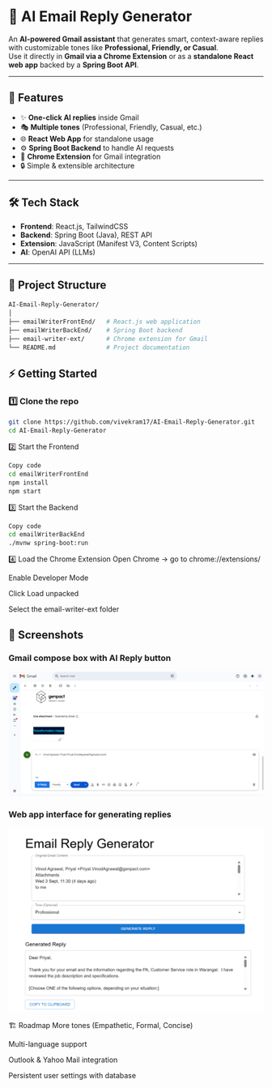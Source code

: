 # 📧 AI Email Reply Generator

An **AI-powered Gmail assistant** that generates smart, context-aware replies with customizable tones like **Professional, Friendly, or Casual**.  
Use it directly in **Gmail via a Chrome Extension** or as a **standalone React web app** backed by a **Spring Boot API**.

---

## 🚀 Features

- ✨ **One-click AI replies** inside Gmail
- 🎭 **Multiple tones** (Professional, Friendly, Casual, etc.)
- 🌐 **React Web App** for standalone usage
- ⚙️ **Spring Boot Backend** to handle AI requests
- 🧩 **Chrome Extension** for Gmail integration
- 🔒 Simple & extensible architecture

---

## 🛠️ Tech Stack

- **Frontend**: React.js, TailwindCSS  
- **Backend**: Spring Boot (Java), REST API  
- **Extension**: JavaScript (Manifest V3, Content Scripts)  
- **AI**: OpenAI API (LLMs)  

---

## 📂 Project Structure

```bash
AI-Email-Reply-Generator/
│
├── emailWriterFrontEnd/   # React.js web application
├── emailWriterBackEnd/    # Spring Boot backend
├── email-writer-ext/      # Chrome extension for Gmail
└── README.md              # Project documentation
```

## ⚡ Getting Started

### 1️⃣ Clone the repo
```bash
git clone https://github.com/vivekram17/AI-Email-Reply-Generator.git
cd AI-Email-Reply-Generator
```
2️⃣ Start the Frontend
```bash
Copy code
cd emailWriterFrontEnd
npm install
npm start
```
3️⃣ Start the Backend
```bash
Copy code
cd emailWriterBackEnd
./mvnw spring-boot:run
```
4️⃣ Load the Chrome Extension
Open Chrome → go to chrome://extensions/

Enable Developer Mode

Click Load unpacked

Select the email-writer-ext folder

## 📸 Screenshots 

### Gmail compose box with AI Reply button
![AI Reply in Gmail](ScreenShots/Gmail-Ai-Reply.png)

### Web app interface for generating replies
![Web App UI](ScreenShots/WebApp.png)

🏗️ Roadmap
 More tones (Empathetic, Formal, Concise)

 Multi-language support

 Outlook & Yahoo Mail integration

 Persistent user settings with database
